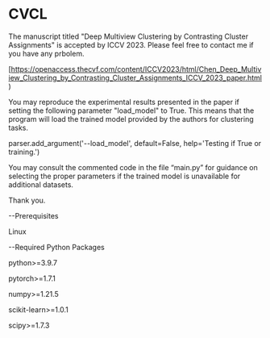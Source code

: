 # CVCL

The manuscript titled "Deep Multiview Clustering by Contrasting Cluster Assignments" is accepted by ICCV 2023. Please feel free to contact me if you have any prbolem. 

[https://openaccess.thecvf.com/content/ICCV2023/html/Chen_Deep_Multiview_Clustering_by_Contrasting_Cluster_Assignments_ICCV_2023_paper.html)

You may reproduce the experimental results presented in the paper if setting the following parameter "load_model" to True. This means that the program will load the trained model provided by the authors for clustering tasks.

parser.add_argument('--load_model', default=False, help='Testing if True or training.')

You may consult the commented code in the file “main.py” for guidance on selecting the proper parameters if the trained model is unavailable for additional datasets.

Thank you.

--Prerequisites

Linux

--Required Python Packages

python>=3.9.7

pytorch>=1.7.1

numpy>=1.21.5

scikit-learn>=1.0.1

scipy>=1.7.3

